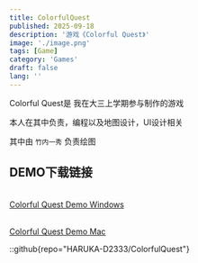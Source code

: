 ```yaml
---
title: ColorfulQuest
published: 2025-09-18
description: '游戏《Colorful Quest》'
image: './image.png'
tags: [Game]
category: 'Games'
draft: false 
lang: ''
---
```

Colorful Quest是 我在大三上学期参与制作的游戏

本人在其中负责，编程以及地图设计，UI设计相关

其中由 `竹内一秀` 负责绘图



## DEMO下载链接
<br><a href = "Files/ColorQuest_Demo_presentation_win .zip" download = "ColorfulQuestDEMO_Windows.zip">Colorful Quest Demo Windows</a>


<br><a href = "Files/ColorQuest_Demo_presentation_mac.app.zip" download = "ColorfulQuestDEMO_Mac.zip">Colorful Quest Demo Mac</a>

::github{repo="HARUKA-D2333/ColorfulQuest"}






